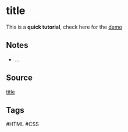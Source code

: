 # title
This is a **quick tutorial**, check here for the [demo](https://aldopolojr.github.io/…/)

## Notes
- …

## Source
[title](url)

## Tags
#HTML #CSS